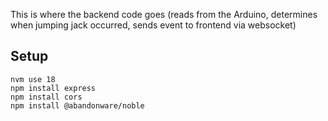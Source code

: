 This is where the backend code goes (reads from the Arduino, determines when jumping jack occurred, sends event to frontend via websocket)


## Setup

```
nvm use 18
npm install express
npm install cors
npm install @abandonware/noble
```
